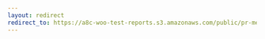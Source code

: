 ```yaml
---
layout: redirect
redirect_to: https://a8c-woo-test-reports.s3.amazonaws.com/public/pr-merge/38870/e2e/index.html
---
```

